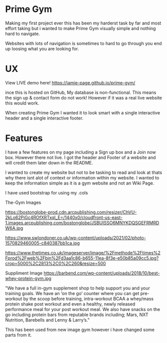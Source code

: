 # Prime Gym

Making my first project ever this has been my harderst task by far and most effort taking but i wanted to make Prime Gym visually simple and nothing hard to navigate.

Websites with lots of navigation is sometimes to hard to go through you end up loosing what you are looking for.

# UX 

View LIVE demo here! https://jamie-page.github.io/prime-gym/

ince this is hosted on GitHub, My database is non-functional. This means the sign up & contact form do not work! However if it was a real live website this would work.

When creating Prime Gym I wanted it to look smart with a single interactive header and a single interactive footer.

# Features 

I have a few features on my page including a Sign up box and a Join now box. However there not live. I got the header and Footer of a website and will credit them later down in the README.

I wanted to create my website but not to be tasking to read and look at thats why there isnt alot of context or information within my website. I wanted to keep the information simple as it is a gym website and not an Wiki Page.



 I have used bootstrap for using my .cols

The-Gym Images

https://bostonglobe-prod.cdn.arcpublishing.com/resizer/ChVU-2kLo62PiGc4ROfXRTxqI_E=/1440x0/cloudfront-us-east-1.images.arcpublishing.com/bostonglobe/JSBUISSO6MNYKDQSGEFRMRDW6A.jpg

https://www.swlondoner.co.uk/wp-content/uploads/2021/02/photo-1570829460005-c840387bb1ca.jpg

https://www.thetimes.co.uk/imageserver/image/%2Fmethode%2Ftimes%2Fprod%2Fweb%2Fbin%2Fd3aa1c86-b655-11ea-8f3e-e50b85a09cc5.jpg?crop=5000%2C2813%2C0%2C260&resize=500

Suppliment Image 
https://barbend.com/wp-content/uploads/2018/10/best-whey-protein-gym.jpg

"We have a full in-gym supplement shop to help support you and your training goals. 
We have an ‘on the go’ counter where you can get pre-workout by the scoop before training, 
intra-workout BCAA a whey/mass protein shake post workout and even a healthy, newly released
 performance meal for your post workout meal. We also have snacks on the go including protein
  bars from reputable brands including; Mars, NXT Nutrition, Barebells and Lenny & Larry’s."

  This has been used from new image gym however i have changed some parts from it.